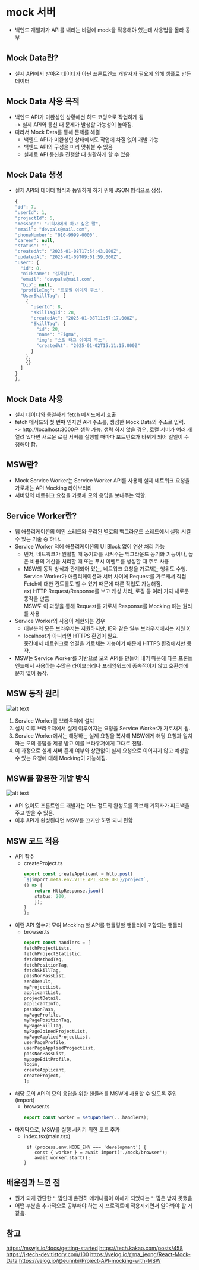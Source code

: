# mock 서버
- 백엔드 개발자가 API를 내리는 바람에 mock을 적용해야 했는데 사용법을 몰라 공부

## Mock Data란?
- 실제 API에서 받아온 데이터가 아닌 프론트엔드 개발자가 필요에 의해 샘플로 만든 데이터

## Mock Data 사용 목적
- 백엔드 API가 미완성인 상황에선 하드 코딩으로 작업하게 됨<br> -> 실제 API와 통신 때 문제가 발생할 가능성이 높아짐.
- 따라서 Mock Data를 통해 문제를 해결
    - 백엔드 API가 미완성인 상태에서도 작업에 차질 없이 개발 가능
    - 백엔드 API의 구성을 미리 맞춰볼 수 있음
    - 실제로 API 통신을 진행할 때 원활하게 할 수 있음

## Mock Data 생성
- 실제 API의 데이터 형식과 동일하게 하기 위해 JSON 형식으로 생성.
    ```js
    {
    "id": 7,
    "userId": 1,
    "projectId": 6,
    "message": "기획자에게 하고 싶은 말",
    "email": "devpals@mail.com",
    "phoneNumber": "010-9999-0000",
    "career": null,
    "status": "",
    "createdAt": "2025-01-08T17:54:43.000Z",
    "updatedAt": "2025-01-09T09:01:59.000Z",
    "User": {
      "id": 8,
      "nickname": "김개발1",
      "email": "devpals@mail.com",
      "bio": null,
      "profileImg": "프로필 이미지 주소",
      "UserSkillTag": [
        {
          "userId": 8,
          "skillTagId": 28,
          "createdAt": "2025-01-08T11:57:17.000Z",
          "SkillTag": {
            "id": 28,
            "name": "Figma",
            "img": "스킬 태그 이미지 주소",
            "createdAt": "2025-01-02T15:11:15.000Z"
          }
        },
        {}
      ]
    }
  },
  ```

## Mock Data 사용
- 실제 데이터와 동일하게 fetch 메서드에서 호출
- fetch 메서드의 첫 번쨰 인자인 API 주소를, 생성한 Mock Data의 주소로 입력.<br>
-> http://localhost:3000은 생략 가능. 생략 하지 않을 경우, 로컬 서버가 여러 개 열려 있다면 새로운 로컬 서버를 실행할 때마다 포트번호가 바뀌게 되어 일일이 수정해야 함.

## MSW란?
- Mock Service Worker는 Service Worker API를 사용해 실제 네트워크 요청을 가로채는 API Mocking 라이브러리
- 서버향의 네트워크 요청을 가로채 모의 응답을 보내주는 역할.

## Service Worker란?
- 웹 애플리케이션의 메인 스레드와 분리된 볃로의 백그라운드 스레드에서 실행 시킬 수 있는 기술 중 하나.
- Service Worker 덕에 애플리케이션의 UI Block 없이 연산 처리 가능
    - 먼저, 네트워크가 원활할 때 동기화를 시켜주는 백그라운드 동기화 기능이나, 높은 비용의 계산을 처리할 때 또는 푸시 이벤트를 생성할 때 주로 사용
    - MSW의 동작 방식과 관계되어 있는, 네트워크 요청을 가로채는 행위도 수행.<br>
    Service Worker가 애플리케이션과 서버 사이에 Request를 가로채서 직접 Fetch에 대한 컨트롤도 할 수 있기 때문에 다른 작업도 가능해짐.<br>
    ex) HTTP Request/Response를 보고 캐싱 처리, 로깅 등 여러 가지 새로운 동작을 만듬.<br>
    MSW도 이 과정을 통해 Request를 가로채 Response를 Mocking 하는 원리를 사용
- Service Worker의 사용이 제한되는 경우
    - 대부분의 모든 브라우저는 지원하지만, IE와 같은 일부 브라우저에서는 지원 X
    - localhost가 아니라면 HTTPS 환경이 필요.<br>
    중간에서 네트워크로 연결을 가로채는 기능이기 때문에 HTTPS 환경에서만 동작.
- MSW는 Service Worker를 기반으로 모의 API를 만들어 내기 때문에 다른 프론트엔드에서 사용하는 수많은 라이브러리나 프레임워크에 종속적이지 않고 호환성에 문제 없이 동작.

## MSW 동작 원리
![alt text](image.png)
1. Service Worker를 브라우저에 설치
2. 설치 이후 브라우저에서 실제 이루어지는 요청을 Service Worker가 가로채게 됨.
3. Service Worker에서는 해당하는 실제 요청을 복사해 MSW에게 해당 요청과 일치하는 모의 응답을 제공 받고 이를 브라우저에게 그대로 전달.
4. 이 과정으로 실제 서버 존재 여부와 상관없이 실제 요청으로 이어지지 않고 예상할 수 있는 요청에 대해 Mocking이 가능해짐.

## MSW를 활용한 개발 방식
![alt text](image-1.png)
- API 없이도 프론트엔드 개발자는 어느 정도의 완성도를 확보해 기획자가 피드백을 주고 받을 수 있음.
- 이후 API가 완성된다면 MSW를 끄기만 하면 되니 편함

## MSW 코드 적용
-  API 함수
    - createProject.ts
        ```ts
        export const createApplicant = http.post(
        `${import.meta.env.VITE_API_BASE_URL}/project`,
        () => {
            return HttpResponse.json({
            status: 200,
            });
        }
        );
        ```
- 이런 API 함수가 모여 Mocking 할 API를 핸들링할 핸들러에 포함되는 핸들러
    - browser.ts
        ```ts
        export const handlers = [
        fetchProjectLists,
        fetchProjectStatistic,
        fetchMethodTag,
        fetchPositionTag,
        fetchSkillTag,
        passNonPassList,
        sendResult,
        myProjectList,
        applicantList,
        projectDetail,
        applicantInfo,
        passNonPass,
        myPageProfile,
        myPagePositionTag,
        myPageSkillTag,
        myPageJoinedProjectList,
        myPageAppliedProjectList,
        userPageProfile,
        userPageAppliedProjectList,
        passNonPassList,
        mypageEditProfile,
        login,
        createApplicant,
        createProject,
        ];
        ```
- 해당 모의 API의 모의 응답을 위한 핸들러를 MSW에 사용할 수 있도록 주입(import)
    - browser.ts
        ```ts
        export const worker = setupWorker(...handlers);
        ```
- 마지막으로, MSW를 실행 시키기 위한 코드 추가
    - index.tsx(main.tsx)
        ```tsx
         if (process.env.NODE_ENV === 'development') {
            const { worker } = await import('./mock/browser');
            await worker.start();
        }
        ```

## 배운점과 느낀 점
- 뭔가 되게 간단한 느낌인데 온전히 메커니즘이 이해가 되었다는 느낌은 받지 못했음
- 어떤 부분을 추가적으로 공부해야 하는 지 프로젝트에 적용시키면서 알아봐야 할 거 같음.


## 참고
https://mswjs.io/docs/getting-started
https://tech.kakao.com/posts/458
https://j-tech-dev.tistory.com/100
https://velog.io/@na_jeong/React-Mock-Data
https://velog.io/@eunnbi/Project-API-mocking-with-MSW
